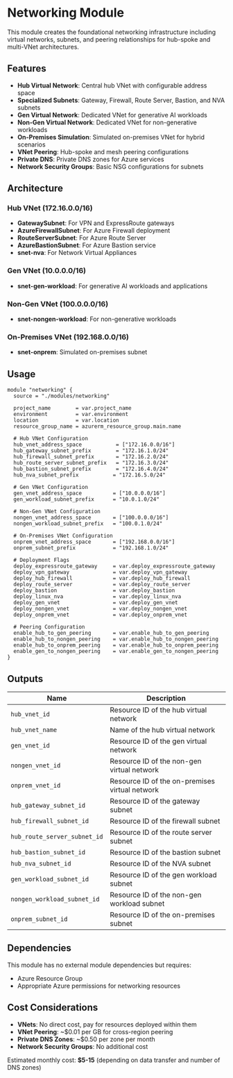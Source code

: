 # Networking Module

This module creates the foundational networking infrastructure including virtual networks, subnets, and peering relationships for hub-spoke and multi-VNet architectures.

## Features

- **Hub Virtual Network**: Central hub VNet with configurable address space
- **Specialized Subnets**: Gateway, Firewall, Route Server, Bastion, and NVA subnets
- **Gen Virtual Network**: Dedicated VNet for generative AI workloads
- **Non-Gen Virtual Network**: Dedicated VNet for non-generative workloads
- **On-Premises Simulation**: Simulated on-premises VNet for hybrid scenarios
- **VNet Peering**: Hub-spoke and mesh peering configurations
- **Private DNS**: Private DNS zones for Azure services
- **Network Security Groups**: Basic NSG configurations for subnets

## Architecture

### Hub VNet (172.16.0.0/16)
- **GatewaySubnet**: For VPN and ExpressRoute gateways
- **AzureFirewallSubnet**: For Azure Firewall deployment
- **RouteServerSubnet**: For Azure Route Server
- **AzureBastionSubnet**: For Azure Bastion service
- **snet-nva**: For Network Virtual Appliances

### Gen VNet (10.0.0.0/16)
- **snet-gen-workload**: For generative AI workloads and applications

### Non-Gen VNet (100.0.0.0/16)
- **snet-nongen-workload**: For non-generative workloads

### On-Premises VNet (192.168.0.0/16)
- **snet-onprem**: Simulated on-premises subnet

## Usage

```hcl
module "networking" {
  source = "./modules/networking"
  
  project_name        = var.project_name
  environment         = var.environment
  location            = var.location
  resource_group_name = azurerm_resource_group.main.name
  
  # Hub VNet Configuration
  hub_vnet_address_space           = ["172.16.0.0/16"]
  hub_gateway_subnet_prefix        = "172.16.1.0/24"
  hub_firewall_subnet_prefix       = "172.16.2.0/24"
  hub_route_server_subnet_prefix   = "172.16.3.0/24"
  hub_bastion_subnet_prefix        = "172.16.4.0/24"
  hub_nva_subnet_prefix           = "172.16.5.0/24"
  
  # Gen VNet Configuration
  gen_vnet_address_space          = ["10.0.0.0/16"]
  gen_workload_subnet_prefix      = "10.0.1.0/24"
  
  # Non-Gen VNet Configuration
  nongen_vnet_address_space       = ["100.0.0.0/16"]
  nongen_workload_subnet_prefix   = "100.0.1.0/24"
  
  # On-Premises VNet Configuration
  onprem_vnet_address_space       = ["192.168.0.0/16"]
  onprem_subnet_prefix            = "192.168.1.0/24"
  
  # Deployment Flags
  deploy_expressroute_gateway     = var.deploy_expressroute_gateway
  deploy_vpn_gateway              = var.deploy_vpn_gateway
  deploy_hub_firewall             = var.deploy_hub_firewall
  deploy_route_server             = var.deploy_route_server
  deploy_bastion                  = var.deploy_bastion
  deploy_linux_nva                = var.deploy_linux_nva
  deploy_gen_vnet                 = var.deploy_gen_vnet
  deploy_nongen_vnet              = var.deploy_nongen_vnet
  deploy_onprem_vnet              = var.deploy_onprem_vnet
  
  # Peering Configuration
  enable_hub_to_gen_peering       = var.enable_hub_to_gen_peering
  enable_hub_to_nongen_peering    = var.enable_hub_to_nongen_peering
  enable_hub_to_onprem_peering    = var.enable_hub_to_onprem_peering
  enable_gen_to_nongen_peering    = var.enable_gen_to_nongen_peering
}
```

## Outputs

| Name | Description |
|------|-------------|
| `hub_vnet_id` | Resource ID of the hub virtual network |
| `hub_vnet_name` | Name of the hub virtual network |
| `gen_vnet_id` | Resource ID of the gen virtual network |
| `nongen_vnet_id` | Resource ID of the non-gen virtual network |
| `onprem_vnet_id` | Resource ID of the on-premises virtual network |
| `hub_gateway_subnet_id` | Resource ID of the gateway subnet |
| `hub_firewall_subnet_id` | Resource ID of the firewall subnet |
| `hub_route_server_subnet_id` | Resource ID of the route server subnet |
| `hub_bastion_subnet_id` | Resource ID of the bastion subnet |
| `hub_nva_subnet_id` | Resource ID of the NVA subnet |
| `gen_workload_subnet_id` | Resource ID of the gen workload subnet |
| `nongen_workload_subnet_id` | Resource ID of the non-gen workload subnet |
| `onprem_subnet_id` | Resource ID of the on-premises subnet |

## Dependencies

This module has no external module dependencies but requires:
- Azure Resource Group
- Appropriate Azure permissions for networking resources

## Cost Considerations

- **VNets**: No direct cost, pay for resources deployed within them
- **VNet Peering**: ~$0.01 per GB for cross-region peering
- **Private DNS Zones**: ~$0.50 per zone per month
- **Network Security Groups**: No additional cost

Estimated monthly cost: **$5-15** (depending on data transfer and number of DNS zones)
